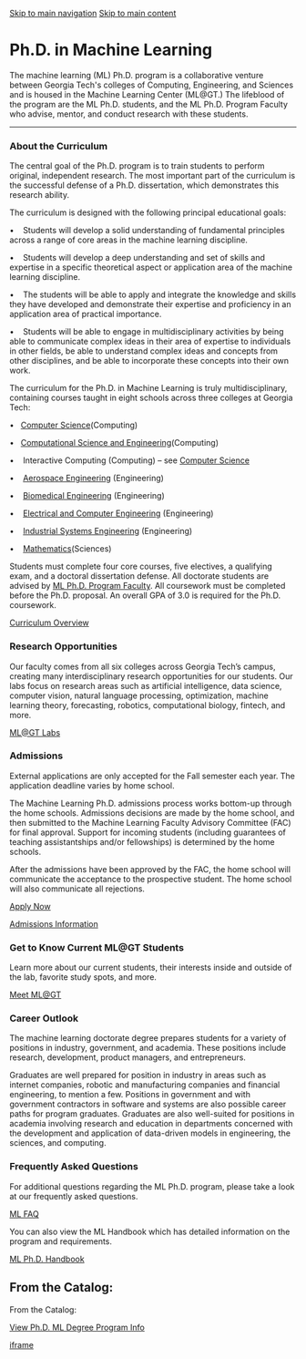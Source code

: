 [Skip to main navigation](https://www.cc.gatech.edu/degree-programs/phd-machine-learning#main-navigation) [Skip to main content](https://www.cc.gatech.edu/degree-programs/phd-machine-learning#main-content)

# Ph.D. in Machine Learning

The machine learning (ML) Ph.D. program is a collaborative venture between Georgia Tech's colleges of Computing, Engineering, and Sciences and is housed in the Machine Learning Center (ML@GT.) The lifeblood of the program are the ML Ph.D. students, and the ML Ph.D. Program Faculty who advise, mentor, and conduct research with these students.

* * *

### About the Curriculum

The central goal of the Ph.D. program is to train students to perform original, independent research. The most important part of the curriculum is the successful defense of a Ph.D. dissertation, which demonstrates this research ability.

The curriculum is designed with the following principal educational goals:

•    Students will develop a solid understanding of fundamental principles across a range of core areas in the machine learning discipline.

•    Students will develop a deep understanding and set of skills and expertise in a specific theoretical aspect or application area of the machine learning discipline.

•    The students will be able to apply and integrate the knowledge and skills they have developed and demonstrate their expertise and proficiency in an application area of practical importance.

•    Students will be able to engage in multidisciplinary activities by being able to communicate complex ideas in their area of expertise to individuals in other fields, be able to understand complex ideas and concepts from other disciplines, and be able to incorporate these concepts into their own work.

The curriculum for the Ph.D. in Machine Learning is truly multidisciplinary, containing courses taught in eight schools across three colleges at Georgia Tech:

•   [Computer Science](http://grad.gatech.edu/degree-programs/computer-science-campus)(Computing)

•   [Computational Science and Engineering](http://grad.gatech.edu/degree-programs/computational-science-engineering)(Computing)

•    Interactive Computing (Computing) – see [Computer Science](https://grad.gatech.edu/degree-programs/computer-science-campus)

•    [Aerospace Engineering](http://grad.gatech.edu/degree-programs/aerospace-engineering) (Engineering)

•    [Biomedical Engineering](http://grad.gatech.edu/degree-programs/biomedical-engineering) (Engineering)

•    [Electrical and Computer Engineering](http://grad.gatech.edu/degree-programs/electrical-and-computer-engineering) (Engineering)

•    [Industrial Systems Engineering](http://grad.gatech.edu/degree-programs/industrial-and-systems-engineering) (Engineering)

•    [Mathematics](http://grad.gatech.edu/degree-programs/mathematics)(Sciences)

Students must complete four core courses, five electives, a qualifying exam, and a doctoral dissertation defense. All doctorate students are advised by [ML Ph.D. Program Faculty](http://ml.gatech.edu/node/2271). All coursework must be completed before the Ph.D. proposal. An overall GPA of 3.0 is required for the Ph.D. coursework.

[Curriculum Overview](http://ml.gatech.edu/phd/curriculum-overview)

### Research Opportunities

Our faculty comes from all six colleges across Georgia Tech’s campus, creating many interdisciplinary research opportunities for our students. Our labs focus on research areas such as artificial intelligence, data science, computer vision, natural language processing, optimization, machine learning theory, forecasting, robotics, computational biology, fintech, and more.

[ML@GT Labs](http://ml.gatech.edu/content/mlgt-labs)

### Admissions

External applications are only accepted for the Fall semester each year. The application deadline varies by home school.

The Machine Learning Ph.D. admissions process works bottom-up through the home schools. Admissions decisions are made by the home school, and then submitted to the Machine Learning Faculty Advisory Committee (FAC) for final approval. Support for incoming students (including guarantees of teaching assistantships and/or fellowships) is determined by the home schools.

After the admissions have been approved by the FAC, the home school will communicate the acceptance to the prospective student. The home school will also communicate all rejections.

[Apply Now](https://grad.gatech.edu/apply-now)

[Admissions Information](http://ml.gatech.edu/phd/admissions)

### Get to Know Current ML@GT Students

Learn more about our current students, their interests inside and outside of the lab, favorite study spots, and more.

[Meet ML@GT](https://bit.ly/3p1mbFA)

### Career Outlook

The machine learning doctorate degree prepares students for a variety of positions in industry, government, and academia. These positions include research, development, product managers, and entrepreneurs.

Graduates are well prepared for position in industry in areas such as internet companies, robotic and manufacturing companies and financial engineering, to mention a few. Positions in government and with government contractors in software and systems are also possible career paths for program graduates. Graduates are also well-suited for positions in academia involving research and education in departments concerned with the development and application of data-driven models in engineering, the sciences, and computing.

### Frequently Asked Questions

For additional questions regarding the ML Ph.D. program, please take a look at our frequently asked questions.

[ML FAQ](http://ml.gatech.edu/content/program-faq)

You can also view the ML Handbook which has detailed information on the program and requirements.

[ML Ph.D. Handbook](https://www.dropbox.com/s/jhyw1oledevm3wa/Machine%20Learning%20PhD%20Handbook%20%28Current%29.pdf?dl=0)

## From the Catalog:

From the Catalog:

[View Ph.D. ML Degree Program Info](https://catalog.gatech.edu/programs/machine-learning-phd/)

[iframe](https://static.addtoany.com/menu/sm.25.html#type=core&event=load)